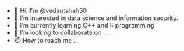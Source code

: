 - 👋 Hi, I’m @vedantshah50
- 👀 I’m interested in data science and information security.
- 🌱 I’m currently learning C++ and R programming.
- 💞️ I’m looking to collaborate on ...
- 📫 How to reach me ...

<!---
vedantshah50/vedantshah50 is a ✨ special ✨ repository because its `README.md` (this file) appears on your GitHub profile.
You can click the Preview link to take a look at your changes.
--->
